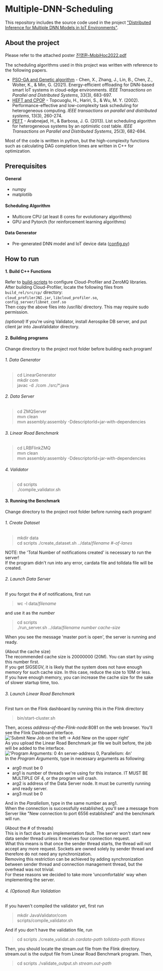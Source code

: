 # Multiple-DNN-Scheduling

This repository includes the source code used in the project
["Distributed Inference for Multiple DNN Models in IoT Environments"](https://dl.acm.org/doi/abs/10.1145/3492866.3561254).


## About the project

Please refer to the attached poster [진영환-MobiHoc2022.pdf](https://github.com/yhjh5302/Multiple-DNN-Scheduling/blob/master/Poster-MobiHoc2022.pdf)

The scheduling algorithms used in this project was written with reference to the following papers.
*  [PSO-GA and Genetic algorithm]( https://github.com/SPSO-GA/dataset) - Chen, X., Zhang, J., Lin, B., Chen, Z., Wolter, K., & Min, G. (2021). Energy-efficient offloading for DNN-based smart IoT systems in cloud-edge environments. *IEEE Transactions on Parallel and Distributed Systems*, 33(3), 683-697.
*  [HEFT and CPOP](https://en.wikipedia.org/wiki/Heterogeneous_earliest_finish_time) - Topcuoglu, H., Hariri, S., & Wu, M. Y. (2002). Performance-effective and low-complexity task scheduling for heterogeneous computing. *IEEE transactions on parallel and distributed systems*, 13(3), 260-274.
*  [PEFT](https://github.com/mackncheesiest/peft) - Arabnejad, H., & Barbosa, J. G. (2013). List scheduling algorithm for heterogeneous systems by an optimistic cost table. *IEEE Transactions on Parallel and Distributed Systems*, 25(3), 682-694.

Most of the code is written in python, but the high-complexity functions such as calculating DAG completion times are written in C++ for optimization.


## Prerequisites
#### General
*  numpy
*  matplotlib

#### Scheduling Algorithm
*  Multicore CPU (at least 8 cores for evolutionary algorithms)
*  GPU and Pytorch (for reinforcement learning algorithms)

#### Data Generator
*  Pre-generated DNN model and IoT device data ([config.py](https://github.com/yhjh5302/Multiple-DNN-Scheduling/blob/master/config.py))


## How to run
#### 1. Build C++ Functions
Refer to [build-scripts](https://git.elc.cs.yonsei.ac.kr/bburg/build-scripts) to configure Cloud-Profiler and ZeroMQ libraries.  
After building Cloud-Profiler, locate the following files from `build_rel/src/cp/` directory:  
`cloud_profilerJNI.jar`, `libcloud_profiler.so`, `config_server/libnet_conf.so`  
Then copy the above files into /usr/lib/ directory. This may require sudo permission.  

*(optional)* If you're using Validator, install Aerospike DB server, and put client jar into JavaValidator directory.

#### 2. Building programs
Change directory to the project root folder before building each program!
###### 1. Data Generator
>  cd LinearGenerator  
>  mkdir com  
>  javac -d ./com ./src/*.java  

###### 2. Data Server
>  cd ZMQServer  
>  mvn clean  
>  mvn assembly:assembly -DdescriptorId=jar-with-dependencies

###### 3. Linear Road Benchmark
>  cd LRBFlinkZMQ  
>  mvn clean  
>  mvn assembly:assembly -DdescriptorId=jar-with-dependencies

###### 4. Validator
>  cd scripts  
>  ./compile_validator.sh

#### 3. Running the Benchmark
Change directory to the project root folder before running each program!
###### 1. Create Dataset
>  mkdir data  
>  cd scripts
>  ./create_dataset.sh ../data/*filename* *#-of-lanes*  

NOTE: the 'Total Number of notifications created' is necessary to run the server!  
If the program didn't run into any error, cardata file and tolldata file will be created.

###### 2. Launch Data Server
If you forgot the # of notifications, first run
>  wc -l data/*filename*  

and use it as the *number*
>  cd scripts  
>  ./run_server.sh ../data/*filename* *number* *cache-size*

When you see the message 'master port is open', the server is running and ready.

(About the cache size)  
The recommended cache size is 20000000 (20M). You can start by using this number first.  
If you get SIGSEGV, it is likely that the system does not have enough memory for such cache size.
In this case, reduce the size to 10M or less.  
If you have enough memory, you can increase the cache size for the sake of slower startup time, too.

###### 3. Launch Linear Road Benchmark
First turn on the Flink dashboard by running this in the Flink directory
>  bin/start-cluster.sh

Then, access *address-of-the-Flink-node*:8081 on the web browser. You'll see the Flink Dashboard interface.  
!['Submit New Job on the left -> Add New on the upper right'](%EC%A3%BC%EC%84%9D_2020-06-30_154357.png "aaa")  
As you upload the Linear Road Benchmark jar file we built before, the job will be added to the interface.  
!['Program Arguments: 0 4n server-address 0, Parallelism: 4n'](2020-06-30_154949.png "bbb")  
In the *Program Arguments*, type in necessary arguments as following:
*  arg0 must be 0
*  arg1 is number of threads we're using for this instance. IT MUST BE MULTIPLE OF 4, or the program will crash.
*  arg2 is address of the Data Server node. It must be currently running and ready server.
*  arg3 must be 0

And in the *Parallelism*, type in the same number as arg1.  
When the connection is successfully established, you'll see a message from Server like "New connection to port 6556 established" and the benchmark will run.

(About the # of threads)  
This is in fact due to an implementation fault. The server won't start new data sender thread unless it receives four connection request.  
What this means is that once the sender thread starts, the thread will not accept any more request. 
Sockets are owned solely by sender thread and therefore do not need any synchronization.  
Removing this restriction can be achieved by adding synchronization between sender thread and connection management thread, but the overhead was not trivial.  
For these reasons we decided to take more 'uncomfortable' way when implementing the server.

###### 4. (Optional) Run Validation
If you haven't compiled the validator yet, first run
>  mkdir JavaValidator/com  
>  scripts/compile_validator.sh

And if you don't have the validation file, run
>  cd scripts
>  ./create_validat.sh *cardata-path* *tolldata-path* *#lanes*

Then, you should locate the stream.out file from the Flink directory.  
stream.out is the output file from Linear Road Benchmark program. Then,
>  cd scripts
>  ./validate_output.sh *stream.out-path*
